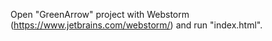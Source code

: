 Open "GreenArrow" project with Webstorm (https://www.jetbrains.com/webstorm/) and run "index.html".
